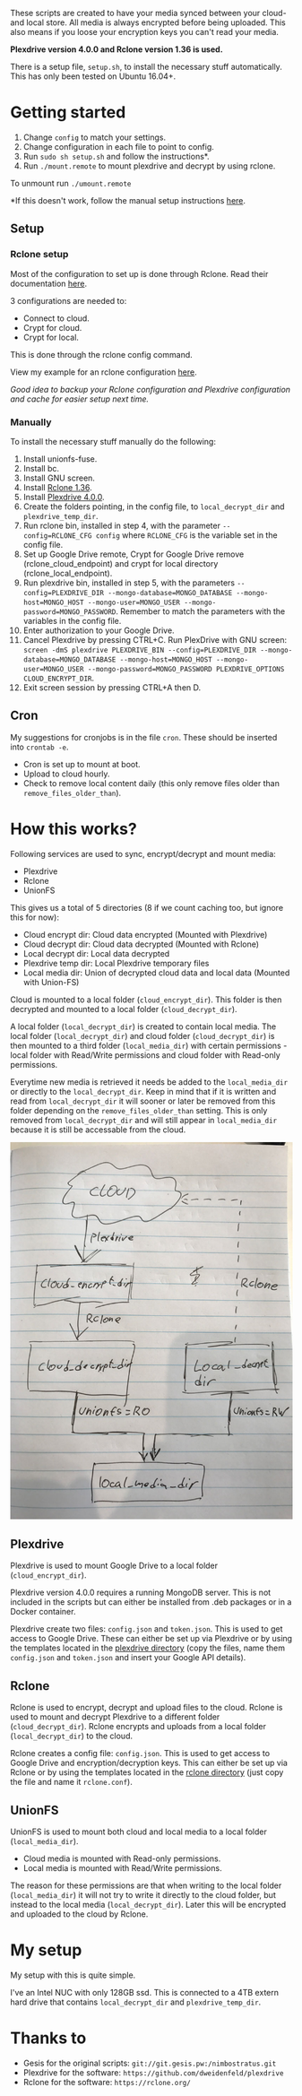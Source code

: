 These scripts are created to have your media synced between your cloud- and local store. All media is always encrypted before being uploaded.
This also means if you loose your encryption keys you can't read your media.

**Plexdrive version 4.0.0 and Rclone version 1.36 is used.** 

There is a setup file, `setup.sh`, to install the necessary stuff automatically. This has only been tested on Ubuntu 16.04+.



# Getting started
1. Change `config` to match your settings.
2. Change configuration in each file to point to config.
3. Run `sudo sh setup.sh` and follow the instructions*.
4. Run `./mount.remote` to mount plexdrive and decrypt by using rclone.

To unmount run `./umount.remote`

*If this doesn't work, follow the manual setup instructions [here](#manually).


## Setup

### Rclone setup
Most of the configuration to set up is done through Rclone. Read their documentation [here](https://rclone.org/docs/).

3 configurations are needed to:
 - Connect to cloud.
 - Crypt for cloud.
 - Crypt for local.

This is done through the rclone config command.

View my example for an rclone configuration [here](rclone/rclone.template.conf).

_Good idea to backup your Rclone configuration and Plexdrive configuration and cache for easier setup next time._

### Manually
To install the necessary stuff manually do the following:
1. Install unionfs-fuse.
2. Install bc.
3. Install GNU screen.
4. Install [Rclone 1.36](https://downloads.rclone.org/rclone-current-linux-amd64.zip).
5. Install [Plexdrive 4.0.0](https://github.com/dweidenfeld/plexdrive/releases/download/4.0.0/plexdrive-linux-amd64).
6. Create the folders pointing, in the config file, to `local_decrypt_dir` and `plexdrive_temp_dir`.
7. Run rclone bin, installed in step 4, with the parameter `--config=RCLONE_CFG config` where `RCLONE_CFG` is the variable set in the config file.
8. Set up Google Drive remote, Crypt for Google Drive remove (rclone_cloud_endpoint) and crypt for local directory (rclone_local_endpoint).
9. Run plexdrive bin, installed in step 5, with the parameters `--config=PLEXDRIVE_DIR --mongo-database=MONGO_DATABASE --mongo-host=MONGO_HOST --mongo-user=MONGO_USER --mongo-password=MONGO_PASSWORD`. Remember to match the parameters with the variables in the config file.
10. Enter authorization to your Google Drive.
11. Cancel Plexdrive by pressing CTRL+C.
Run PlexDrive with GNU screen: `screen -dmS plexdrive PLEXDRIVE_BIN --config=PLEXDRIVE_DIR --mongo-database=MONGO_DATABASE --mongo-host=MONGO_HOST --mongo-user=MONGO_USER --mongo-password=MONGO_PASSWORD PLEXDRIVE_OPTIONS CLOUD_ENCRYPT_DIR`.
12. Exit screen session by pressing CTRL+A then D.

## Cron
My suggestions for cronjobs is in the file `cron`.
These should be inserted into `crontab -e`.

 - Cron is set up to mount at boot.
 - Upload to cloud hourly.
 - Check to remove local content daily (this only remove files older than `remove_files_older_than`).

# How this works?
Following services are used to sync, encrypt/decrypt and mount media:
 - Plexdrive
 - Rclone
 - UnionFS

This gives us a total of 5 directories (8 if we count caching too, but ignore this for now):
 - Cloud encrypt dir: Cloud data encrypted (Mounted with Plexdrive)
 - Cloud decrypt dir: Cloud data decrypted (Mounted with Rclone)
 - Local decrypt dir: Local data decrypted
 - Plexdrive temp dir: Local Plexdrive temporary files
 - Local media dir: Union of decrypted cloud data and local data (Mounted with Union-FS)

Cloud is mounted to a local folder (`cloud_encrypt_dir`). This folder is then decrypted and mounted to a local folder (`cloud_decrypt_dir`).

A local folder (`local_decrypt_dir`) is created to contain local media.
The local folder (`local_decrypt_dir`) and cloud folder (`cloud_decrypt_dir`) is then mounted to a third folder (`local_media_dir`) with certain permissions - local folder with Read/Write permissions and cloud folder with Read-only permissions.

Everytime new media is retrieved it needs be added to the `local_media_dir` or directly to the `local_decrypt_dir`.
Keep in mind that if it is written and read from `local_decrypt_dir` it will sooner or later be removed from this folder depending on the `remove_files_older_than` setting. This is only removed from `local_decrypt_dir` and will still appear in `local_media_dir` because it is still be accessable from the cloud.

![UML diagram](uml_diagram.png)

## Plexdrive
Plexdrive is used to mount Google Drive to a local folder (`cloud_encrypt_dir`).

Plexdrive version 4.0.0 requires a running MongoDB server. This is not included in the scripts but can either be installed from .deb packages or in a Docker container.

Plexdrive create two files: `config.json` and `token.json`. This is used to get access to Google Drive. These can either be set up via Plexdrive or by using the templates located in the [plexdrive directory](plexdrive/) (copy the files, name them `config.json` and `token.json` and insert your Google API details).

## Rclone
Rclone is used to encrypt, decrypt and upload files to the cloud.
Rclone is used to mount and decrypt Plexdrive to a different folder (`cloud_decrypt_dir`).
Rclone encrypts and uploads from a local folder (`local_decrypt_dir`) to the cloud.

Rclone creates a config file: `config.json`. This is used to get access to Google Drive and encryption/decryption keys. This can either be set up via Rclone or by using the templates located in the [rclone directory](rclone/) (just copy the file and name it `rclone.conf`).

## UnionFS
UnionFS is used to mount both cloud and local media to a local folder (`local_media_dir`).

 - Cloud media is mounted with Read-only permissions.
 - Local media is mounted with Read/Write permissions.

The reason for these permissions are that when writing to the local folder (`local_media_dir`) it will not try to write it directly to the cloud folder, but instead to the local media (`local_decrypt_dir`). Later this will be encrypted and uploaded to the cloud by Rclone.

# My setup
My setup with this is quite simple.

I've an Intel NUC with only 128GB ssd. This is connected to a 4TB extern hard drive that contains `local_decrypt_dir` and `plexdrive_temp_dir`.

# Thanks to
 - Gesis for the original scripts: `git://git.gesis.pw:/nimbostratus.git`
 - Plexdrive for the software: `https://github.com/dweidenfeld/plexdrive`
 - Rclone for the software: `https://rclone.org/`
